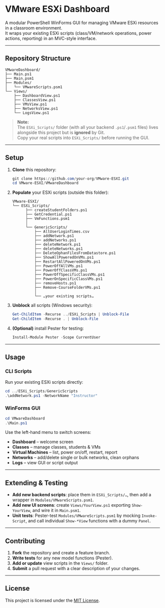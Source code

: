 # VMware ESXi Dashboard

A modular PowerShell WinForms GUI for managing VMware ESXi resources in a classroom environment.  
It wraps your existing ESXi scripts (class/VM/network operations, power actions, reporting) in an MVC-style interface.

---

## Repository Structure

```text
VMwareDashboard/
├── Main.ps1
├── Main.psm1
├── Modules/
│   └── VMwareScripts.psm1
└── Views/
    ├── DashboardView.ps1
    ├── ClassesView.ps1
    ├── VMsView.ps1
    ├── NetworksView.ps1
    └── LogsView.ps1
```

> **Note:**  
> The `ESXi_Scripts/` folder (with all your backend `.ps1`/`.psm1` files) lives alongside this project but is **ignored** by Git.  
> Copy your real scripts into `ESXi_Scripts/` before running the GUI.

---

## Setup

1. **Clone** this repository:
   ```powershell
   git clone https://github.com/your-org/VMware-ESXI.git
   cd VMware-ESXI/VMwareDashboard
   ```
2. **Populate** your ESXi scripts (outside this folder):
   ```text
   VMware-ESXI/
   └── ESXi_Scripts/
         ├── createStudentFolders.ps1
         ├── GetCredential.ps1
         ├── VmFunctions.psm1
         │
         └── GenericScripts/
             ├── AllUserLoginTimes.csv
             ├── addNetwork.ps1
             ├── addNetworks.ps1
             ├── deleteNetwork.ps1
             ├── deleteNetworks.ps1
             ├── DeleteOphanFilesFromDatastore.ps1
             ├── ShowAllPoweredOnVMs.ps1
             ├── RestartAllPoweredOnVMs.ps1
             ├── PowerOffAllVMs.ps1
             ├── PowerOffClassVMs.ps1
             ├── PowerOffSpecificClassVMs.ps1
             ├── PowerOnSpecificClassVMs.ps1
             ├── removeHosts.ps1
             ├── Remove-CourseFolderVMs.ps1
             │
             └── …your existing scripts…
   ```
3. **Unblock** all scripts (Windows security):
   ```powershell
   Get-ChildItem -Recurse ../ESXi_Scripts | Unblock-File
   Get-ChildItem -Recurse . | Unblock-File
   ```
4. **(Optional)** install Pester for testing:
   ```powershell
   Install-Module Pester -Scope CurrentUser
   ```

---

## Usage

### CLI Scripts

Run your existing ESXi scripts directly:
```powershell
cd ../ESXi_Scripts/GenericScripts
.\addNetwork.ps1 -NetworkName "Instructor"
```

### WinForms GUI

```powershell
cd VMwareDashboard
.\Main.ps1
```

Use the left-hand menu to switch screens:

- **Dashboard** – welcome screen  
- **Classes** – manage classes, students & VMs  
- **Virtual Machines** – list, power on/off, restart, report  
- **Networks** – add/delete single or bulk networks, clean orphans  
- **Logs** – view GUI or script output  

---

## Extending & Testing

- **Add new backend scripts**: place them in `ESXi_Scripts/…`, then add a wrapper in `Modules/VMwareScripts.psm1`.  
- **Add new UI screens**: create `Views/YourView.ps1` exporting `Show-YourView`, and wire it in `Main.psm1`.  
- **Unit tests**: Pester-test `Modules/VMwareScripts.psm1` by mocking `Invoke-Script`, and call individual `Show-*View` functions with a dummy `Panel`.

---

## Contributing

1. **Fork** the repository and create a feature branch.  
2. **Write tests** for any new model functions (Pester).  
3. **Add or update** view scripts in the `Views/` folder.  
4. **Submit** a pull request with a clear description of your changes.

---

## License

This project is licensed under the [MIT License](LICENSE).

